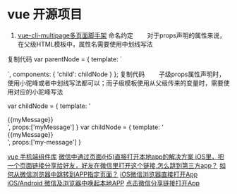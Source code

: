 # vue 开源项目

1. [vue-cli-multipage多页面脚手架](https://github.com/crli/vue-cli-multipage)
命名约定
　　对于props声明的属性来说，在父级HTML模板中，属性名需要使用中划线写法

复制代码
var parentNode = {
  template: `
  <div class="parent">
    <child my-message="aaa"></child>
    <child my-message="bbb"></child>
  </div>`,
  components: {
    'child': childNode
  }
};
复制代码
　　子级props属性声明时，使用小驼峰或者中划线写法都可以；而子级模板使用从父级传来的变量时，需要使用对应的小驼峰写法

var childNode = {
  template: '<div>{{myMessage}}</div>',
  props:['myMessage']
}
var childNode = {
  template: '<div>{{myMessage}}</div>',
  props:['my-message']
}

[vue 手机端组件库](https://www.cnblogs.com/dupd/p/7735450.html)
[微信中通过页面(H5)直接打开本地app的解决方案
](https://www.cnblogs.com/vipstone/p/7496008.html?utm_source=tuicool&utm_medium=referral)
[iOS里，把一个页面链接分享给好友，好友在微信里打开这个链接,怎么跳到第三方app？](https://www.zhihu.com/question/21311477)
[如何从微信浏览器中跳转到APP指定页面？](https://www.jianshu.com/p/738ac2b8865d)
[iOS微信浏览器直接打开App](https://blog.csdn.net/hbjixieyuan/article/details/55048644)
[iOS/Android 微信及浏览器中唤起本地APP](https://blog.csdn.net/gf771115/article/details/73177153)
[点击微信分享链接打开App](https://www.jianshu.com/p/456455a5c081)
